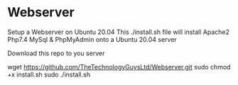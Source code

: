 # Webserver
Setup a Webserver on Ubuntu 20.04
This ./install.sh file will install Apache2 Php7.4 MySql & PhpMyAdmin onto a Ubuntu 20.04 server


Download this repo to you server


wget https://github.com/TheTechnologyGuysLtd/Webserver.git
sudo chmod +x install.sh
sudo ./install.sh

